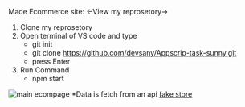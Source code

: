 Made Ecommerce site:
<-View my reprosetory->
1.  Clone my reprosetory
2.  Open terminal of VS code and type
    *  git init
    *  git clone https://github.com/devsany/Appscrip-task-sunny.git
    *  press Enter
3.  Run Command
    *  npm start

 ![main ecompage](https://github.com/user-attachments/assets/39fcf1f9-9030-4243-8a5e-2b7aaecbb13b)
      *Data is fetch from an api [fake store](https://fakestoreapi.com/products)

